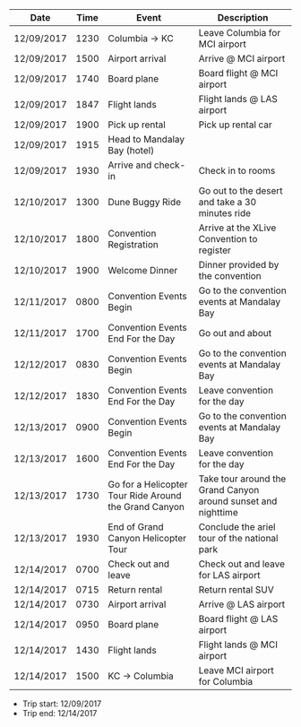 |Date|Time|Event|Description|
|----|----|-----|-----------|
|12/09/2017|1230|Columbia -> KC|Leave Columbia for MCI airport|
|12/09/2017|1500|Airport arrival|Arrive @ MCI airport|
|12/09/2017|1740|Board plane|Board flight @ MCI airport|
|12/09/2017|1847|Flight lands|Flight lands @ LAS airport|
|12/09/2017|1900|Pick up rental|Pick up rental car|
|12/09/2017|1915|Head to Mandalay Bay (hotel)|
|12/09/2017|1930|Arrive and check-in|Check in to rooms|
|12/10/2017|1300|Dune Buggy Ride|Go out to the desert and take a 30 minutes ride|
|12/10/2017|1800|Convention Registration|Arrive at the XLive Convention to register|
|12/10/2017|1900|Welcome Dinner|Dinner provided by the convention|
|12/11/2017|0800|Convention Events Begin|Go to the convention events at Mandalay Bay|
|12/11/2017|1700|Convention Events End For the Day|Go out and about|
|12/12/2017|0830|Convention Events Begin|Go to the convention events at Mandalay Bay|
|12/12/2017|1830|Convention Events End For the Day|Leave convention for the day|
|12/13/2017|0900|Convention Events Begin|Go to the convention events at Mandalay Bay|
|12/13/2017|1600|Convention Events End For the Day|Leave convention for the day|
|12/13/2017|1730|Go for a Helicopter Tour Ride Around the Grand Canyon|Take tour around the Grand Canyon around sunset and nighttime|
|12/13/2017|1930|End of Grand Canyon Helicopter Tour|Conclude the ariel tour of the national park|
|12/14/2017|0700|Check out and leave|Check out and leave for LAS airport|
|12/14/2017|0715|Return rental|Return rental SUV|
|12/14/2017|0730|Airport arrival|Arrive @ LAS airport|
|12/14/2017|0950|Board plane|Board flight @ LAS airport|
|12/14/2017|1430|Flight lands|Flight lands @ MCI airport|
|12/14/2017|1500|KC -> Columbia|Leave MCI airport for Columbia|

- Trip start: 12/09/2017
- Trip end: 12/14/2017
